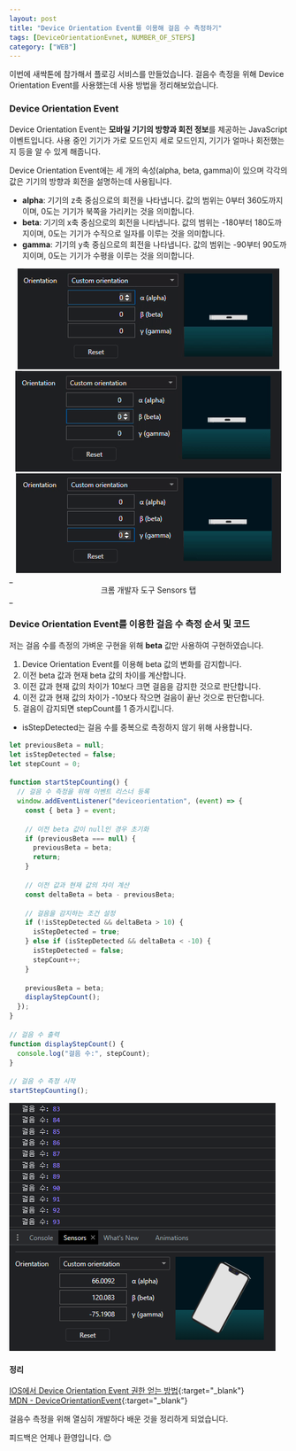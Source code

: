 ```yaml
---
layout: post
title: "Device Orientation Event를 이용해 걸음 수 측정하기"
tags: [DeviceOrientationEvnet, NUMBER_OF_STEPS]
category: ["WEB"]
---
```


이번에 새싹톤에 참가해서 플로깅 서비스를 만들었습니다. 걸음수 측정을 위해 Device Orientation Event를 사용했는데 사용 방법을 정리해보았습니다. <br />

### Device Orientation Event

Device Orientation Event는 **모바일 기기의 방향과 회전 정보**를 제공하는 JavaScript 이벤트입니다. 사용 중인 기기가 가로 모드인지 세로 모드인지, 기기가 얼마나 회전했는지 등을 알 수 있게 해줍니다.

Device Orientation Event에는 세 개의 속성(alpha, beta, gamma)이 있으며 각각의 값은 기기의 방향과 회전을 설명하는데 사용됩니다.

- **alpha**: 기기의 z축 중심으로의 회전을 나타냅니다. 값의 범위는 0부터 360도까지이며, 0도는 기기가 북쪽을 가리키는 것을 의미합니다.
- **beta**: 기기의 x축 중심으로의 회전을 나타냅니다. 값의 범위는 -180부터 180도까지이며, 0도는 기기가 수직으로 일자를 이루는 것을 의미합니다.
- **gamma**: 기기의 y축 중심으로의 회전을 나타냅니다. 값의 범위는 -90부터 90도까지이며, 0도는 기기가 수평을 이루는 것을 의미합니다.

<center>
<img src="../../assets/img/front/orientation/alpha.gif" alt="alpha" />
<img src="../../assets/img/front/orientation/beta.gif" alt="beta" />
<img src="../../assets/img/front/orientation/gamma.gif" alt="gamma" />
</center>
_<center>크롬 개발자 도구 Sensors 탭</center>_

### Device Orientation Event를 이용한 걸음 수 측정 순서 및 코드

저는 걸음 수를 측정의 가벼운 구현을 위해 **beta** 값만 사용하여 구현하였습니다.

1. Device Orientation Event를 이용해 beta 값의 변화를 감지합니다.
2. 이전 beta 값과 현재 beta 값의 차이를 계산합니다.
3. 이전 값과 현재 값의 차이가 10보다 크면 걸음을 감지한 것으로 판단합니다.
4. 이전 값과 현재 값의 차이가 -10보다 작으면 걸음이 끝난 것으로 판단합니다.
5. 걸음이 감지되면 stepCount를 1 증가시킵니다.

- isStepDetected는 걸음 수를 중복으로 측정하지 않기 위해 사용합니다.

```javascript
let previousBeta = null;
let isStepDetected = false;
let stepCount = 0;

function startStepCounting() {
  // 걸음 수 측정을 위해 이벤트 리스너 등록
  window.addEventListener("deviceorientation", (event) => {
    const { beta } = event;

    // 이전 beta 값이 null인 경우 초기화
    if (previousBeta === null) {
      previousBeta = beta;
      return;
    }

    // 이전 값과 현재 값의 차이 계산
    const deltaBeta = beta - previousBeta;

    // 걸음을 감지하는 조건 설정
    if (!isStepDetected && deltaBeta > 10) {
      isStepDetected = true;
    } else if (isStepDetected && deltaBeta < -10) {
      isStepDetected = false;
      stepCount++;
    }

    previousBeta = beta;
    displayStepCount();
  });
}

// 걸음 수 출력
function displayStepCount() {
  console.log("걸음 수:", stepCount);
}

// 걸음 수 측정 시작
startStepCounting();
```

![걸음수](../../assets/img/front/orientation/steps.png)

#### 정리

[IOS에서 Device Orientation Event 권한 얻는 방법](https://leejams.github.io/ios-device-orientation/){:target="\_blank"}<br />
[MDN - DeviceOrientationEvent](https://developer.mozilla.org/en-US/docs/Web/API/DeviceOrientationEvent){:target="\_blank"}

걸음수 측정을 위해 열심히 개발하다 배운 것을 정리하게 되었습니다.<br />

피드백은 언제나 환영입니다. 😊
